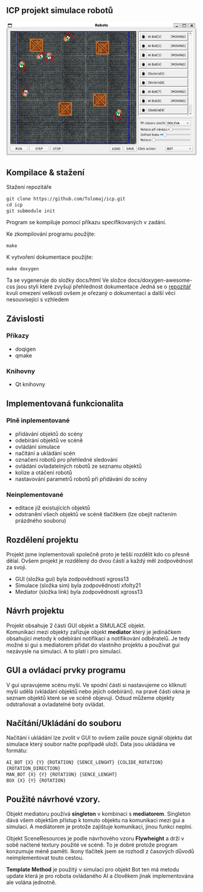 ## ICP projekt simulace robotů

![Náhled](doc/Overwiew.png)

## Kompilace & stažení

Stažení repozitáře

    git clone https://github.com/Tolomaj/icp.git
    cd icp
    git submodule init


Program se kompiluje pomocí příkazu specifikovaných v zadání.

Ke zkompilování programu použijte:

    make 

K vytvoření dokumentace použijte:

    make doxygen

Ta se vygeneruje do složky docs/html
Ve složce docs/doxygen-awesome-css jsou styli které zvyšují přehlednost dokumentace 
Jedná se o [repozitář](https://github.com/jothepro/doxygen-awesome-css.git) kvuli omezení velikosti ovšem je ořezaný o dokumentaci a další věci nesouvisející s vzhledem

## Závislosti
### Příkazy
- doqigen
- qmake
### Knihovny
- Qt knihovny


## Implementovaná funkcionalita

### Plně inplementované
- přidávání objektů do scény
- odebírání objektů ve scéně
- ovládání simulace
- načítání a ukládání scén
- označení robotů pro přehledné sledování
- ovládání ovladatelných robotů ze seznamu objektů
- kolize a otáčení robotů
- nastavování parametrů robotů při přidávání do scény

### Neinplementované
- editace již existujících objektů
- odstranění všech objektů ve scéně tlačítkem (lze obejít načtením prázdného souboru)


## Rozdělení projektu
Projekt jsme inplementovali společně proto je tešší rozdělit kdo co přesně dělal. Ovšem projekt je rozdělený do dvou částí a každý měl zodpovědnost za svoji.

- GUI (složka gui) byla zodpovědností xgross13
- Simulace (složka sim) byla zodpovědností xfolty21
- Mediator (složka link) byla zodpovědností xgross13


## Návrh projektu

Projekt obsahuje 2 části GUI objekt a SIMULACE objekt. \
Komunikaci mezi objekty zařizuje objekt **mediator** který je jedináčkem obsahující metody k odebírání notifikací a notifikování odběratelů. 
Je tedy možné si gui s mediatorem přidat do vlastního projektu a používat gui nezávysle na simulaci. A to platí i pro simulaci.


## GUI a ovládací prvky programu

V gui upravujeme scénu myší. Ve spodní části si nastavujeme co kliknutí myši udělá (vkládání objektů nebo jejich odebírání).
na pravé části okna je seznam objektů které se ve scéně objevují. Odsud můžeme objekty odstraňovat a ovladatelné boty ovládat.


## Načítání/Ukládání do souboru
Načítání i ukládání lze zvolit v GUI to ovšem zašle pouze signál objektu dat simulace který soubor načte popřípadě uloží.
Data jsou ukládána ve formátu:

    AI_BOT {X} {Y} {ROTATION} {SENCE_LENGHT} {COLIDE_ROTATION} {ROTATION_DIRECTION}
    MAN_BOT {X} {Y} {ROTATION} {SENCE_LENGHT}
    BOX {X} {Y} {ROTATION}


## Použité návrhové vzory.

Objekt mediatoru používá **singleton** v kombinaci s **mediatorem**. Singleton dává všem objektům přístup k tomuto objektu na komunikaci mezi gui a simulací. A mediátorem je protože zajištuje komunikaci, jinou funkci neplní.

Objekt SceneResources je podle návrhového vzoru **Flywheight** a drží v sobě načtené textury použité ve scéně. To je dobré protože program konzumuje méně paměti.
Ikony tlačítek jsem se rozhodl z časových důvodů neimplementovat touto cestou.

**Template Method** je použitý v simulaci pro objekt Bot ten má metodu update která je pro robota ovládaného AI a člověkem jinak implementována ale volána jednotně.